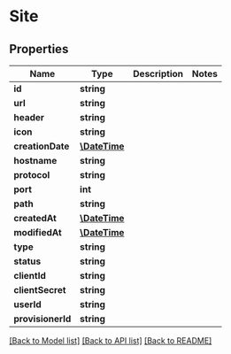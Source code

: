 # Site

## Properties
Name | Type | Description | Notes
------------ | ------------- | ------------- | -------------
**id** | **string** |  | 
**url** | **string** |  | 
**header** | **string** |  | 
**icon** | **string** |  | 
**creationDate** | [**\DateTime**](\DateTime.md) |  | 
**hostname** | **string** |  | 
**protocol** | **string** |  | 
**port** | **int** |  | 
**path** | **string** |  | 
**createdAt** | [**\DateTime**](\DateTime.md) |  | 
**modifiedAt** | [**\DateTime**](\DateTime.md) |  | 
**type** | **string** |  | 
**status** | **string** |  | 
**clientId** | **string** |  | 
**clientSecret** | **string** |  | 
**userId** | **string** |  | 
**provisionerId** | **string** |  | 

[[Back to Model list]](../../README.md#documentation-for-models) [[Back to API list]](../../README.md#documentation-for-api-endpoints) [[Back to README]](../../README.md)

